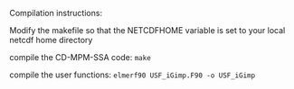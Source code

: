 Compilation instructions:

Modify the makefile so that the NETCDFHOME variable is set to your local netcdf home directory

compile the CD-MPM-SSA code:
`make`

compile the user functions:
`elmerf90 USF_iGimp.F90 -o USF_iGimp`